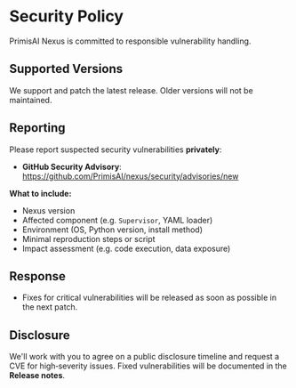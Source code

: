 # Security Policy

PrimisAI Nexus is committed to responsible vulnerability handling.  

## Supported Versions

We support and patch the latest release. Older versions will not be maintained.

## Reporting

Please report suspected security vulnerabilities **privately**:

- **GitHub Security Advisory**:  
  https://github.com/PrimisAI/nexus/security/advisories/new  

**What to include:**  
- Nexus version  
- Affected component (e.g. `Supervisor`, YAML loader)  
- Environment (OS, Python version, install method)  
- Minimal reproduction steps or script  
- Impact assessment (e.g. code execution, data exposure)

## Response

- Fixes for critical vulnerabilities will be released as soon as possible in the next patch.

## Disclosure

We'll work with you to agree on a public disclosure timeline and request a CVE for high‑severity issues. Fixed vulnerabilities will be documented in the **Release notes**.